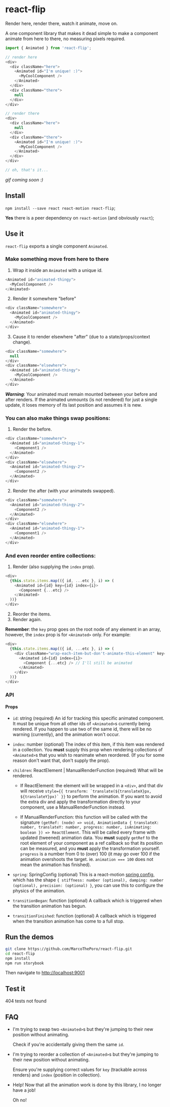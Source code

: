 # react-flip
Render here, render there, watch it animate, move on.

A one component library that makes it dead simple to make a component animate from here to there, no measuring pixels required.

```js
import { Animated } from 'react-flip';

// render here
<div>
  <div className="here">
    <Animated id="I'm unique! :)">
      <MyCoolComponent />
    </Animated>
  </div>
  <div className="there">
    null
  </div>
</div>

// render there
<div>
  <div className="here">
    null
  </div>
  <div className="there">
    <Animated id="I'm unique! :)">
      <MyCoolComponent />
    </Animated>
  </div>
</div>

// oh, that's it...
```

*gif coming soon :)*

## Install
`npm install --save react react-motion react-flip`;

**Yes** there is a peer dependency on `react-motion` (and obviously `react`);

## Use it
`react-flip` exports a single component `Animated`.

### Make something move from here to there
1. Wrap it inside an `Animated` with a unique id.
```js
<Animated id="animated-thingy">
  <MyCoolComponent />
</Animated>
```
2. Render it somewhere "before"
```js
<div className="somewhere">
  <Animated id="animated-thingy">
    <MyCoolComponent />
  </Animated>
</div>
```
3. Cause it to render elsewhere "after" (due to a state/props/context change).
```js
<div className="somewhere">
  null
</div>
<div className="elsewhere">
  <Animated id="animated-thingy">
    <MyCoolComponent />
  </Animated>
</div>
```
 ***Warning***: Your animated must remain mounted between your before and after renders. If the animated unmounts (is not rendered) for just a single update, it loses memory of its last position and assumes it is new.

### You can also make things swap positions:

1. Render the before.
```js
<div className="somewhere">
  <Animated id="animated-thingy-1">
    <Component1 />
  </Animated>
</div>
<div className="elsewhere">
  <Animated id="animated-thingy-2">
    <Component2 />
  </Animated>
</div>
```
2. Render the after (with your animateds swapped).
```js
<div className="somewhere">
  <Animated id="animated-thingy-2">
    <Component2 />
  </Animated>
</div>
<div className="elsewhere">
  <Animated id="animated-thingy-1">
    <Component1 />
  </Animated>
</div>
```

### And even reorder entire collections:

1. Render (also supplying the `index` prop).
```js
<div>
  {this.state.items.map(({ id, ...etc }, i) => (
    <Animated id={id} key={id} index={i}>
      <Component {...etc} />
    </Animated>
  ))}
</div>
```
2. Reorder the items.
3. Render again.

**Remember**: the `key` prop goes on the root node of any element in an array, however, the `index` prop is for `<Animated>` only. For example:
```js
<div>
  {this.state.items.map(({ id, ...etc }, i) => (
    <div className="wrap-each-item-but-don't-animate-this-element" key={id}>
      <Animated id={id} index={i}>
        <Component {...etc} /> // I'll still be animated
      </Animated>
    </div>
  ))}
</div>
```

### API

#### Props
- `id`: string (required)
  An id for tracking this specific animated component. It must be unique from all other ids of `<Animated>`s currently being rendered. If you happen to use two of the same id, there will be no warning (currently), and the animation won't occur.

- `index`: number (optional)
  The index of this item, if this item was rendered in a collection. You **must** supply this prop when rendering collections of `<Animated>`s that you wish to reanimate when reordered. (If you for some reason don't want that, don't supply the prop).

- `children`: ReactElement | ManualRenderFunction (required)
  What will be rendered.

  - If ReactElement: the element will be wrapped in a `<div>`, and that div will receive ```style={{ transform: `translate(${translateX}px, ${translateY}px)` }}``` to perform the animation. If you want to avoid the extra div and apply the transformation directly to your component, use a ManualRenderFunction instead.

  - If ManualRenderFunction: this function will be called with the signature `(getRef: (node) => void, AnimationData { translateX: number, translateY: number, progress: number, isAnimating: boolean }) => ReactElement`. This will be called every frame with updated (tweened) animation data. You **must** supply `getRef` to the root element of your component as a ref callback so that its position can be measured, and you **must** apply the transformation yourself. `progress` is a number from 0 to (over) 100 (it may go over 100 if the animation overshoots the target. ie. `animation === 100` does not mean the animation has finished).

- `spring`: SpringConfig (optional)
  This is a react-motion [spring config](https://github.com/chenglou/react-motion#--spring-val-number-config-springhelperconfig--opaqueconfig), which has the shape `{ stiffness: number (optional), damping: number (optional), precision: (optional) }`, you can use this to configure the physics of the animation.

- `transitionBegan`: function (optional)
  A callback which is triggered when the transition animation has begun.

- `transitionFinished`: function (optional)
  A callback which is triggered when the transition animation has come to a full stop.

## Run the demos
```bash
git clone https://github.com/MarcoThePoro/react-flip.git
cd react-flip
npm install
npm run storybook
```
Then navigate to [http://localhost:9001](http://localhost:9001)

## Test it
404 tests not found

## FAQ

- I'm trying to swap two `<Animated>`s but they're jumping to their new position without animating.

  Check if you're accidentally giving them the same `id`.

- I'm trying to reorder a collection of `<Animated>`s but they're jumping to their new position without animating.

  Ensure you're supplying correct values for `key` (trackable across renders) and `index` (position in collection).

- Help! Now that all the animation work is done by this library, I no longer have a job!

  Oh no!
